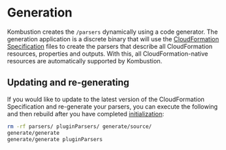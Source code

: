 # Generation

Kombustion creates the `/parsers` dynamically using a code generator. The generation application is a discrete binary that will use the [CloudFormation Specification](https://docs.aws.amazon.com/AWSCloudFormation/latest/UserGuide/cfn-resource-specification.html) files to create the parsers that describe all CloudFormation resources, properties and outputs. With this, all CloudFormation-native resources are automatically supported by Kombustion.

## Updating and re-generating

If you would like to update to the latest version of the CloudFormation Specification and re-generate your parsers, you can execute the following and then rebuild after you have completed [initialization](initialization.md):

```sh
rm -rf parsers/ pluginParsers/ generate/source/
generate/generate
generate/generate pluginParsers
```

